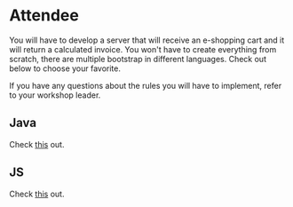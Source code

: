 # Attendee

You will have to develop a server that will receive an e-shopping cart and it will return a calculated invoice. You won't have to create everything from scratch, there are multiple bootstrap in different languages. Check out below to choose your favorite.

If you have any questions about the rules you will have to implement, refer to your workshop leader.

## Java

Check [this](./client-java/README.md) out.

## JS

Check [this](./client-js/README.md) out.
